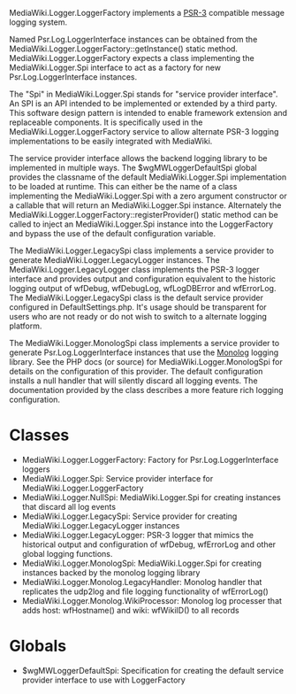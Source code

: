 MediaWiki.Logger.LoggerFactory implements a [PSR-3] compatible message logging
system.

Named Psr.Log.LoggerInterface instances can be obtained from the
MediaWiki.Logger.LoggerFactory::getInstance() static method.
MediaWiki.Logger.LoggerFactory expects a class implementing the
MediaWiki.Logger.Spi interface to act as a factory for new
Psr.Log.LoggerInterface instances.

The "Spi" in MediaWiki.Logger.Spi stands for "service provider interface". An
SPI is an API intended to be implemented or extended by a third party. This
software design pattern is intended to enable framework extension and
replaceable components. It is specifically used in the
MediaWiki.Logger.LoggerFactory service to allow alternate PSR-3 logging
implementations to be easily integrated with MediaWiki.

The service provider interface allows the backend logging library to be
implemented in multiple ways. The $wgMWLoggerDefaultSpi global provides the
classname of the default MediaWiki.Logger.Spi implementation to be loaded at
runtime. This can either be the name of a class implementing the
MediaWiki.Logger.Spi with a zero argument constructor or a callable that will
return an MediaWiki.Logger.Spi instance. Alternately the
MediaWiki.Logger.LoggerFactory::registerProvider() static method can be called
to inject an MediaWiki.Logger.Spi instance into the LoggerFactory and bypass the
use of the default configuration variable.

The MediaWiki.Logger.LegacySpi class implements a service provider to generate
MediaWiki.Logger.LegacyLogger instances. The MediaWiki.Logger.LegacyLogger class
implements the PSR-3 logger interface and provides output and configuration
equivalent to the historic logging output of wfDebug, wfDebugLog, wfLogDBError
and wfErrorLog. The MediaWiki.Logger.LegacySpi class is the default service
provider configured in DefaultSettings.php. It's usage should be transparent for
users who are not ready or do not wish to switch to a alternate logging
platform.

The MediaWiki.Logger.MonologSpi class implements a service provider to generate
Psr.Log.LoggerInterface instances that use the [Monolog] logging library. See
the PHP docs (or source) for MediaWiki.Logger.MonologSpi for details on the
configuration of this provider. The default configuration installs a null
handler that will silently discard all logging events. The documentation
provided by the class describes a more feature rich logging configuration.

# Classes
* MediaWiki.Logger.LoggerFactory: Factory for Psr.Log.LoggerInterface loggers
* MediaWiki.Logger.Spi: Service provider interface for
  MediaWiki.Logger.LoggerFactory
* MediaWiki.Logger.NullSpi: MediaWiki.Logger.Spi for creating instances that
  discard all log events
* MediaWiki.Logger.LegacySpi: Service provider for creating
  MediaWiki.Logger.LegacyLogger instances
* MediaWiki.Logger.LegacyLogger: PSR-3 logger that mimics the historical output
  and configuration of wfDebug, wfErrorLog and other global logging functions.
* MediaWiki.Logger.MonologSpi: MediaWiki.Logger.Spi for creating instances
  backed by the monolog logging library
* MediaWiki.Logger.Monolog.LegacyHandler: Monolog handler that replicates the
  udp2log and file logging functionality of wfErrorLog()
* MediaWiki.Logger.Monolog.WikiProcessor: Monolog log processer that adds host:
  wfHostname() and wiki: wfWikiID() to all records

# Globals
* $wgMWLoggerDefaultSpi: Specification for creating the default service provider
  interface to use with LoggerFactory

[PSR-3]: https://github.com/php-fig/fig-standards/blob/master/accepted/PSR-3-logger-interface.md
[Monolog]: https://github.com/Seldaek/monolog
